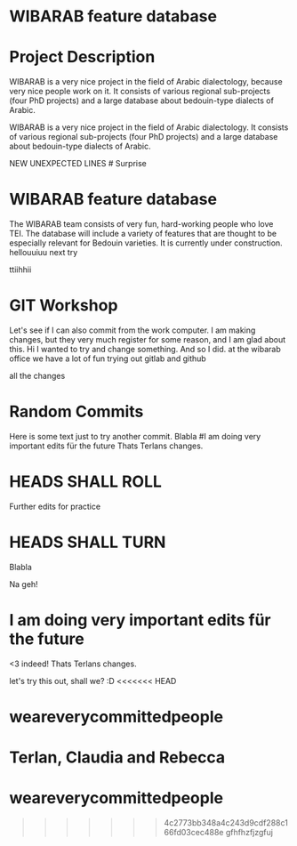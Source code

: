# WIBARAB feature database

# Project Description

WIBARAB is a very nice project in the field of Arabic dialectology, because very nice people work on it. It consists of various regional sub-projects (four PhD projects) and a large database about bedouin-type dialects of Arabic.

WIBARAB is a very nice project in the field of Arabic dialectology. It consists of various regional sub-projects (four PhD projects) and a large database about bedouin-type dialects of Arabic.

NEW UNEXPECTED LINES # Surprise

# WIBARAB feature database
The WIBARAB team consists of very fun, hard-working people who love TEI.
The database will include a variety of features that are thought to be especially relevant for Bedouin varieties. It is currently under construction.
hellouuiuu
next try

ttiihhii
# GIT Workshop 
Let's see if I can also commit from the work computer.
I am making changes, but they very much register for some reason, and I am glad about this.
Hi I wanted to try and change something. And so I did.
at the wibarab office we have a lot of fun trying out gitlab and github

all the changes

# Random Commits
Here is some text just to try another commit.
Blabla
#I am doing very important edits für the future
Thats Terlans changes. 
# HEADS SHALL ROLL
Further edits for practice
# HEADS SHALL TURN



Blabla

Na geh!

# I am doing very important edits für the future

<3 indeed!
Thats Terlans changes. 

let's try this out, shall we? :D
<<<<<<< HEAD
# weareverycommittedpeople
Terlan, Claudia and Rebecca
=======

# weareverycommittedpeople
>>>>>>> 4c2773bb348a4c243d9cdf288c166fd03cec488e
gfhfhzfjzgfuj